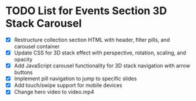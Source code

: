 # TODO List for Events Section 3D Stack Carousel

- [x] Restructure collection section HTML with header, filter pills, and carousel container
- [x] Update CSS for 3D stack effect with perspective, rotation, scaling, and opacity
- [x] Add JavaScript carousel functionality for 3D stack navigation with arrow buttons
- [x] Implement pill navigation to jump to specific slides
- [x] Add touch/swipe support for mobile devices
- [x] Change hero video to video.mp4
